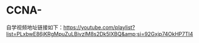 # CCNA-
自学视频地址链接如下：https://youtube.com/playlist?list=PLxbwE86jKRgMpuZuLBivzlM8s2Dk5lXBQ&amp;si=92Gxjp74OkHP7Tl4
